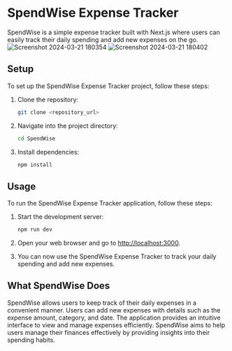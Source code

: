 # SpendWise Expense Tracker

SpendWise is a simple expense tracker built with Next.js where users can easily track their daily spending and add new expenses on the go.
![Screenshot 2024-03-21 180354](https://github.com/R0N0T/spendWise/assets/71979637/796aeec9-0c9f-4f91-8588-efa3493ed2b8)
![Screenshot 2024-03-21 180402](https://github.com/R0N0T/spendWise/assets/71979637/49fd92d1-2f8b-4400-b6bd-b0462b2b2007)

## Setup

To set up the SpendWise Expense Tracker project, follow these steps:

1. Clone the repository:
   ```bash
   git clone <repository_url>
   ```

2. Navigate into the project directory:
   ```bash
   cd SpendWise
   ```

3. Install dependencies:
   ```bash
   npm install
   ```

## Usage

To run the SpendWise Expense Tracker application, follow these steps:

1. Start the development server:
   ```bash
   npm run dev
   ```

2. Open your web browser and go to [http://localhost:3000](http://localhost:3000).

3. You can now use the SpendWise Expense Tracker to track your daily spending and add new expenses.

## What SpendWise Does

SpendWise allows users to keep track of their daily expenses in a convenient manner. Users can add new expenses with details such as the expense amount, category, and date. The application provides an intuitive interface to view and manage expenses efficiently. SpendWise aims to help users manage their finances effectively by providing insights into their spending habits.

